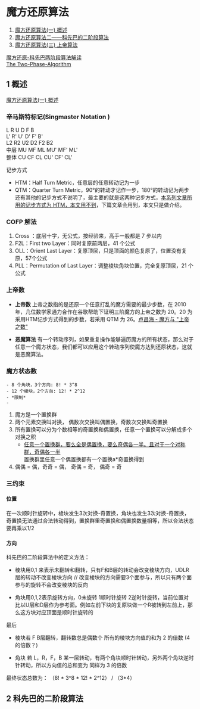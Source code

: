 
# 魔方还原算法


1. [魔方还原算法(一) 概述](https://zhuanlan.zhihu.com/p/377413763)
2. [魔方还原算法二——科先巴的二阶段算法](https://zhuanlan.zhihu.com/p/386717204)
3. [魔方还原算法(三) 上帝算法](https://zhuanlan.zhihu.com/p/393195676)

[魔方还原-科先巴两阶段算法解读](https://zhuanlan.zhihu.com/p/519944741)  
[The Two-Phase-Algorithm](http://kociemba.org/cube.htm)


## 1 概述
[魔方还原算法(一) 概述](https://zhuanlan.zhihu.com/p/377413763)

### 辛马斯特标记(Singmaster Notation )

L R U D F B  
L' R' U' D' F' B'  
L2 R2 U2 D2 F2 B2  
中层 MU MF ML MU' MF' ML'  
整体 CU CF CL CU' CF' CL'  

记步方式
- HTM：Half Turn Metric，任意层的任意转动记为一步
- QTM：Quarter Turn Metric，90°的转动才记作一步，180°的转动记为两步
还有其他的记步方式不说明了，最主要的就是这两种记步方式，<u>本系列文章所用的记步方式为 HTM，本文用不到</u>，下篇文章会用到，本文只是做介绍。

### COFP 解法
1. Cross ：底层十字，无公式，按经验来，高手一般都是 7 步以内
2. F2L：First two Layer：同时复原前两层，41 个公式
3. OLL：Orient Last Layer：复原顶层，只是顶面的颜色复原了，位置没有复原，57个公式
4. PLL：Permutation of Last Layer：调整棱块角块位置，完全复原顶层，21 个公式

### 上帝数

- **上帝数** 上帝之数指的是还原一个任意打乱的魔方需要的最少步数，在 2010 年，几位数学家通力合作在谷歌帮助下证明三阶魔方的上帝之数为 20。20 为采用HTM记步方式得到的步数，若采用 QTM 为 26。[卢昌海 - 魔方与 "上帝之数"](https://changhai.org/articles/science/mathematics/rubikcube.php)

- **恶魔算法** 有一个转动序列，如果重复操作能够遍历魔方的所有状态，那么对于任意一个魔方状态，我们都可以应用这个转动序列使魔方达到还原状态，这就是恶魔算法。

### 魔方状态数
    - 8 个角块，3个方向: 8! * 3^8
    - 12 个棱块，2个方向: 12! * 2^12
    - *限制*
    - 

1. 魔方是一个置换群
2. 两个元素交换叫对换， 偶数次交换叫偶置换，奇数次交换叫奇置换
3. 所有置换可以分为个数相等的奇置换和偶置换，任意一个置换可以分解成多个对换之积
    - [任意一个置换群，要么全是偶置换，要么奇偶各一半。且对于一个对称群，奇偶各一半](https://www.zhihu.com/question/459332254)  
      置换群里任意一个偶置换都有一个置换a*奇置换得到
4. 偶偶 = 偶，奇奇 = 偶， 奇偶 = 奇， 偶奇 = 奇

### 三约束
#### 位置
在一次顺时针旋转中，棱块发生3次对换-奇置换，角块也发生3次对换-奇置换，  
奇置换无法通过合法转动得到，置换群里奇置换和偶置换数量相等，所以合法状态要再乘以1/2

#### 方向
科先巴的二阶段算法中的定义方法： 

- 棱块用0,1 来表示未翻转和翻转，只有F和B层的转动会改变棱块方向，UDLR层的转动不改变棱块方向 // 改变棱块的方向需要3个面参与，所以只有两个面参与的旋转不会改变棱块的反向

- 角块用0,1,2表示旋转方向，0未旋转 1顺时针旋转 2逆时针旋转，当前位置对比以U层和D层作为参考面。例如左前下块的复原块做一个R被转到左前上，那么这方块对应顶面是顺时针旋转的


最后 
- 棱块若 F B层翻转，翻转数总是偶数个 所有的棱块方向值的和为 2 的倍数 (4的倍数？)

- 角块 若 L，R，F，B 某一层转动，有两个角块顺时针转动，另外两个角块逆时针转动，所以方向值的总和变为 同样为 3 的倍数

最终状态总数为：
（8! * 3^8 * 12! * 2^12） / （3*4）


## 2 科先巴的二阶段算法


